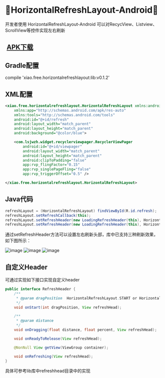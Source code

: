 :running:HorizontalRefreshLayout-Android:running:
============

开发者使用 HorizontalRefreshLayout-Android 可以对RecycView、Listview、ScrollView等控件实现左右刷新

##  [APK下载](https://github.com/linuxjava/HorizontalRefreshLayout/raw/master/apk/app-debug.apk)

## Gradle配置
compile 'xiao.free.horizontalrefreshlayout:lib:v0.1.2'
## XML配置
```xml
<xiao.free.horizontalrefreshlayout.HorizontalRefreshLayout xmlns:android="http://schemas.android.com/apk/res/android"
    xmlns:app="http://schemas.android.com/apk/res-auto"
    xmlns:tools="http://schemas.android.com/tools"
    android:id="@+id/refresh"
    android:layout_width="match_parent"
    android:layout_height="match_parent"
    android:background="@color/blue">

    <com.lsjwzh.widget.recyclerviewpager.RecyclerViewPager
        android:id="@+id/viewpager"
        android:layout_width="match_parent"
        android:layout_height="match_parent"
        android:clipToPadding="false"
        app:rvp_flingFactor="0.15"
        app:rvp_singlePageFling="false"
        app:rvp_triggerOffset="0.5" />

</xiao.free.horizontalrefreshlayout.HorizontalRefreshLayout>
```
## Java代码
```java
refreshLayout = (HorizontalRefreshLayout) findViewById(R.id.refresh);
refreshLayout.setRefreshCallback(this);
refreshLayout.setRefreshHeader(new LoadingRefreshHeader(this), HorizontalRefreshLayout.LEFT);
refreshLayout.setRefreshHeader(new LoadingRefreshHeader(this), HorizontalRefreshLayout.RIGHT);
```
通过setRefreshHeader方法可以设置左右刷新头部，库中已支持三种刷新效果，如下图所示：

![image](https://github.com/linuxjava/HorizontalRefreshLayout/raw/master/gif/1.gif) 
![image](https://github.com/linuxjava/HorizontalRefreshLayout/raw/master/gif/2.gif)
![image](https://github.com/linuxjava/HorizontalRefreshLayout/raw/master/gif/3.gif)

## 自定义Header
可通过实现如下接口实现自定义header
```java
public interface RefreshHeader {
    /**
     * @param dragPosition  HorizontalRefreshLayout.START or HorizontalRefreshLayout.END
     */
    void onStart(int dragPosition, View refreshHead);

    /**
     * @param distance
     */
    void onDragging(float distance, float percent, View refreshHead);

    void onReadyToRelease(View refreshHead);

    @NonNull View getView(ViewGroup container);

    void onRefreshing(View refreshHead);
}
```
具体可参考lib库中refreshhead目录中的实现
